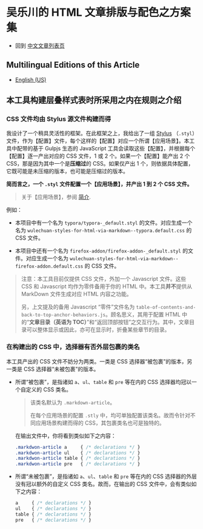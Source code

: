 <link rel="stylesheet" href="../../../源代码/发布的源代码/文章排版与配色方案集/层叠样式表/wulechuan-styles-for-html-via-markdown--vscode.default.min.css">

# 吴乐川的 HTML 文章排版与配色之方案集

- 回到 [中文文章列表页](../../../ReadMe.md)


## Multilingual Editions of this Article

- [English (US)](../en-US/how-does-this-tool-work.md)



## 本工具构建层叠样式表时所采用之内在规则之介绍

### CSS 文件均由 Stylus 源文件构建而得

我设计了一个稍具灵活性的框架。在此框架之上，我给出了一组 [Stylus](http://stylus-lang.com/) （`.styl`）文件，作为【配置】文件，每个这样的【配置】对应一个所谓【应用场景】。本工具中配带的基于 Gulpjs 生态的 JavaScript 工具会读取这些【配置】，并根据每个【配置】逐一产出对应的 CSS 文件，1 或 2 个。如果一个【配置】能产出 2 个 CSS，那是因为其中一个是**压缩过**的 CSS。如果仅产出 1 个，则依据具体配置，它既可能是未压缩的版本，也可能是压缩过的版本。

**简而言之，一个 `.styl` 文件配置一个【应用场景】，并产出 1 到 2 个 CSS 文件。**

> 关于【应用场景】，参阅 [简介](./introduction.md#应用场景).


例如：

- 本项目中有一个名为 `typora/typora-_default.styl` 的文件。对应生成一个名为 `wulechuan-styles-for-html-via-markdown--typora.default.css` 的 CSS 文件。

- 本项目中还有一个名为 `firefox-addon/firefox-addon-_default.styl` 的文件。对应生成一个名为 `wulechuan-styles-for-html-via-markdown--firefox-addon.default.css` 的 CSS 文件。


> 注意：本工具目前仅提供 CSS 文件，外加一个 Javascript 文件。这些 CSS 和 Javascript 均作为零件备用于你的 HTML 中。本工具**并不**提供从 MarkDown 文件生成对应 HTML 内容之功能。
>
> 另，上文提及的备用 Javascript “零件”文件名为 `table-of-contents-and-back-to-top-anchor-behaviors.js`。顾名思义，其用于配置 HTML 中的“**文章目录（英语为 TOC）**”和“返回顶部按钮”之交互行为。其中，文章目录可以整体显示或因此，亦可在显示时，折叠某些章节的目录。


### 在构建出的 CSS 中，选择器有否外层包裹的类名

本工具产出的 CSS 文件不妨分为两类。一类是 CSS 选择器“被包裹”的版本，另一类是 CSS 选择器“未被包裹”的版本。

- 所谓“被包裹”，是指诸如 `a`、`ul`、`table` 和 `pre` 等在内的 CSS 选择器均冠以一个自定义的 CSS 类名。

    > 该类名默认为 `.markdown-article`。
    >
    > 在每个应用场景的配置 `.stly` 中，均可单独配置该类名。故而令针对不同应用场景构建而得的 CSS，其包裹类名也可是独特的。

    在输出文件中，你将看到类似如下之内容：

    ```css
    .markdwon-article a     { /* declarations */ }
    .markdwon-article ul    { /* declarations */ }
    .markdwon-article table { /* declarations */ }
    .markdwon-article pre   { /* declarations */ }
    ```

- 所谓“未被包裹”，是指诸如 `a`、`ul`、`table` 和 `pre` 等在内的 CSS 选择器的外层没有冠以额外的自定义 CSS 类名。故而，在输出的 CSS 文件中，会有类似如下之内容：

    ```css
    a     { /* declarations */ }
    ul    { /* declarations */ }
    table { /* declarations */ }
    pre   { /* declarations */ }
    ```

